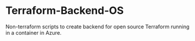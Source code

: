 # Terraform-Backend-OS
Non-terraform scripts to create backend for open source Terraform running in a container in Azure.
